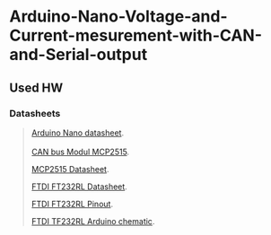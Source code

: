 # Arduino-Nano-Voltage-and-Current-mesurement-with-CAN-and-Serial-output
## Used HW
### Datasheets
>[Arduino Nano datasheet](https://github.com/InTheCar/Arduino-Nano-Voltage-and-Current-mesurement-with-CAN-and-Serial-output/blob/main/Datasheets/Nano_V3_mit_CH340_Datenblatt.pdf).
><br/><br/>
>[CAN bus Modul MCP2515](https://github.com/InTheCar/Arduino-Nano-Voltage-and-Current-mesurement-with-CAN-and-Serial-output/blob/main/Datasheets/CAN%20Bus%20Modul%20Datenblatt%20AZ-Delivery%20Vertriebs%20GmbH.pdf).
>
>[MCP2515 Datasheet](https://github.com/InTheCar/Arduino-Nano-Voltage-and-Current-mesurement-with-CAN-and-Serial-output/blob/main/Datasheets/MCP2515.PDF).
>
>[FTDI FT232RL Datasheet](https://github.com/InTheCar/Arduino-Nano-Voltage-and-Current-mesurement-with-CAN-and-Serial-output/blob/main/Datasheets/FTDI%20Adapter%20FT232RL%20Datenblatt%20AZ-Delivery%20Vertriebs%20GmbH.pdf).
>
>[FTDI FT232RL Pinout](https://github.com/InTheCar/Arduino-Nano-Voltage-and-Current-mesurement-with-CAN-and-Serial-output/blob/main/Datasheets/FTDI%20Adapter%20FT232RL%20Pinout.pdf).
>
>[FTDI TF232RL Arduino chematic](https://github.com/InTheCar/Arduino-Nano-Voltage-and-Current-mesurement-with-CAN-and-Serial-output/blob/main/Datasheets/FTDI%20Adapter%20FT232RL%20Arduino%20Schematic.pdf).

